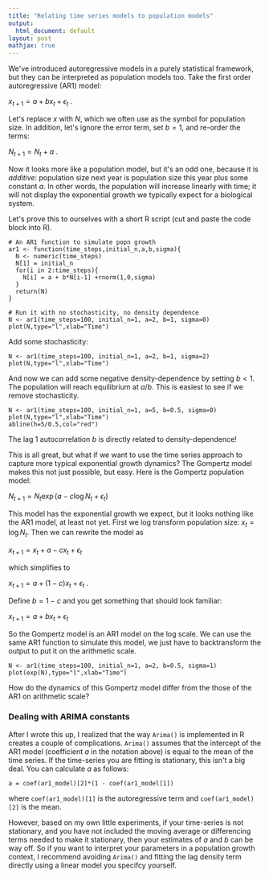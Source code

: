 ```yaml
---
title: "Relating time series models to population models"
output:
  html_document: default
layout: post
mathjax: true
---
```


We've introduced autoregressive models in a purely statistical framework,
but they can be interpreted as population models too. Take the first order
autoregressive (AR1) model:

$x_{t+1} = a + bx_t +\epsilon_t$ .

Let's replace $x$ with $N$, which we often use as the symbol for
population size. In addition, let's ignore the error term, set $b=1$, 
and re-order the terms:

$N_{t+1} = N_t + a$ .

Now it looks more like a population model, but it's an odd one, because 
it is *additive*: population size next year is population size this year
plus some constant $a$. In other words, the population will increase
linearly with time; it will not display the exponential growth we 
typically expect for a biological system.

Let's prove this to ourselves with a short R script (cut and 
paste the code block into R).

```
# An AR1 function to simulate popn growth
ar1 <- function(time_steps,initial_n,a,b,sigma){
  N <- numeric(time_steps)
  N[1] = initial_n
  for(i in 2:time_steps){
    N[i] = a + b*N[i-1] +rnorm(1,0,sigma)
  }
  return(N)
}

# Run it with no stochasticity, no density dependence
N <- ar1(time_steps=100, initial_n=1, a=2, b=1, sigma=0)
plot(N,type="l",xlab="Time")

```
Add some stochasticity:

```
N <- ar1(time_steps=100, initial_n=1, a=2, b=1, sigma=2)
plot(N,type="l",xlab="Time")

```
And now we can add some negative density-dependence by 
setting $b<1$. The population will reach equilibrium
at $a/b$. This is easiest to see if we remove stochasticity.

```
N <- ar1(time_steps=100, initial_n=1, a=5, b=0.5, sigma=0)
plot(N,type="l",xlab="Time")
abline(h=5/0.5,col="red")

```
The lag 1 autocorrelation $b$ is directly related to density-dependence!

This is all great, but what if we want to use the time series approach
to capture more typical exponential growth dynamics? The Gompertz model makes
this not just possible, but easy. Here is the Gompertz population model:

$N_{t+1} = N_t \exp (a - c \log N_t + \epsilon_t)$

This model has the exponential growth we expect, but it looks 
nothing like the AR1 model, at least not yet. First we log transform
population size: $x_t = \log N_t$. Then we can rewrite the model as

$x_{t+1} = x_t + a - cx_t + \epsilon_t$

which simplifies to

$x_{t+1} = a + (1-c)x_t + \epsilon_t$ .

Define $b = 1 - c$ and you get something that should look familiar:

$x_{t+1} = a + bx_t + \epsilon_t$

So the Gompertz model is an AR1 model on the log scale. 
We can use the same AR1 function to simulate this model, we 
just have to backtransform the output to put it on the arithmetic
scale.


```
N <- ar1(time_steps=100, initial_n=1, a=2, b=0.5, sigma=1)
plot(exp(N),type="l",xlab="Time")

```
How do the dynamics of this Gompertz model differ from the 
those of the AR1 on arithmetic scale?

### Dealing with ARIMA constants

After I wrote this up, I realized that the way `Arima()` is implemented
in R creates a couple of complications. `Arima()` assumes that the
intercept of the AR1 model (coefficient $a$ in the notation above)
is equal to the mean of the time series. If the time-series you
are fitting is stationary, this isn't a big deal. You can calculate
$a$ as follows:
```
a = coef(ar1_model)[2]*(1 - coef(ar1_model[1])
```
where `coef(ar1_model)[1]` is the autoregressive term and
`coef(ar1_model)[2]` is the mean. 

However, based on my own little experiments,
if your time-series is not stationary, and you have not
included the moving average or differencing terms needed to make
it stationary, then your estimates of $a$ and $b$ can be way off.
So if you want to interpret your parameters in a population growth
context, I recommend avoiding `Arima()` and fitting the lag density 
term directly using a linear model you specifcy yourself.


